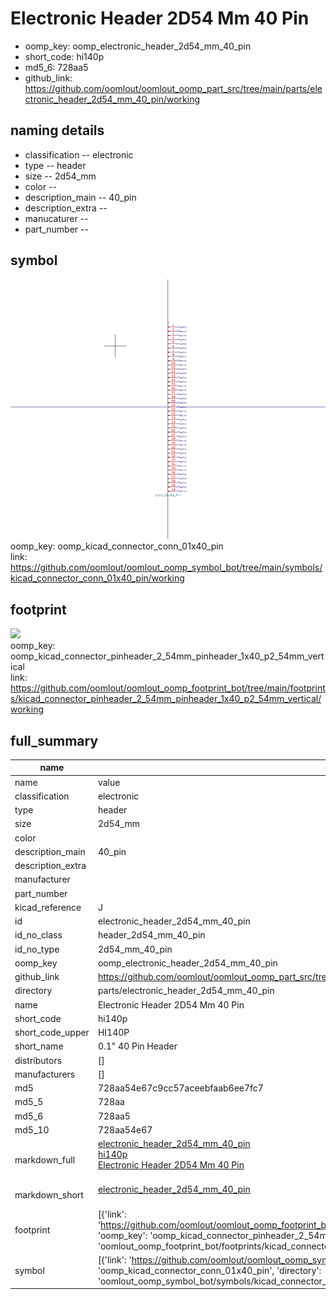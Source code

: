 # Electronic Header 2D54 Mm 40 Pin

  
* oomp_key: oomp_electronic_header_2d54_mm_40_pin 
* short_code: hi140p
* md5_6: 728aa5  
* github_link: https://github.com/oomlout/oomlout_oomp_part_src/tree/main/parts/electronic_header_2d54_mm_40_pin/working  
## naming details
* classification -- electronic
* type -- header
* size -- 2d54_mm
* color -- 
* description_main -- 40_pin
* description_extra -- 
* manucaturer -- 
* part_number -- 



## symbol

![](symbol/0/working/working_600.png)  
oomp_key: oomp_kicad_connector_conn_01x40_pin  
link: https://github.com/oomlout/oomlout_oomp_symbol_bot/tree/main/symbols/kicad_connector_conn_01x40_pin/working  

## footprint

![](footprint/0/working/working_600.png)  
oomp_key: oomp_kicad_connector_pinheader_2_54mm_pinheader_1x40_p2_54mm_vertical  
link: https://github.com/oomlout/oomlout_oomp_footprint_bot/tree/main/footprints/kicad_connector_pinheader_2_54mm_pinheader_1x40_p2_54mm_vertical/working  

## full_summary
| name | value | 
| --- | --- | 
| name | value | 
| classification | electronic | 
| type | header | 
| size | 2d54_mm | 
| color |  | 
| description_main | 40_pin | 
| description_extra |  | 
| manufacturer |  | 
| part_number |  | 
| kicad_reference | J | 
| id | electronic_header_2d54_mm_40_pin | 
| id_no_class | header_2d54_mm_40_pin | 
| id_no_type | 2d54_mm_40_pin | 
| oomp_key | oomp_electronic_header_2d54_mm_40_pin | 
| github_link | https://github.com/oomlout/oomlout_oomp_part_src/tree/main/parts/electronic_header_2d54_mm_40_pin/working | 
| directory | parts/electronic_header_2d54_mm_40_pin | 
| name | Electronic Header 2D54 Mm 40 Pin | 
| short_code | hi140p | 
| short_code_upper | HI140P | 
| short_name | 0.1" 40 Pin Header | 
| distributors | [] | 
| manufacturers | [] | 
| md5 | 728aa54e67c9cc57aceebfaab6ee7fc7 | 
| md5_5 | 728aa | 
| md5_6 | 728aa5 | 
| md5_10 | 728aa54e67 | 
| markdown_full | [electronic_header_2d54_mm_40_pin](https://github.com/oomlout/oomlout_oomp_part_src/tree/main/parts/electronic_header_2d54_mm_40_pin/working)<br>[hi140p](https://github.com/oomlout/oomlout_oomp_part_src/tree/main/parts/electronic_header_2d54_mm_40_pin/working)<br>[Electronic Header 2D54 Mm 40 Pin](https://github.com/oomlout/oomlout_oomp_part_src/tree/main/parts/electronic_header_2d54_mm_40_pin/working)<br><br> | 
| markdown_short | [electronic_header_2d54_mm_40_pin](https://github.com/oomlout/oomlout_oomp_part_src/tree/main/parts/electronic_header_2d54_mm_40_pin/working)<br><br> | 
| footprint | [{'link': 'https://github.com/oomlout/oomlout_oomp_footprint_bot/tree/main/foootprntss/kicad_connector_pinheader_2_54mm_pinheader_1x40_p2_54mm_vertical', 'oomp_key': 'oomp_kicad_connector_pinheader_2_54mm_pinheader_1x40_p2_54mm_vertical', 'directory': 'oomlout_oomp_footprint_bot/footprints/kicad_connector_pinheader_2_54mm_pinheader_1x40_p2_54mm_vertical//working/working.kicad_mod'}] | 
| symbol | [{'link': 'https://github.com/oomlout/oomlout_oomp_symbol_bot/tree/main/symbols/kicad_connector_conn_01x40_pin', 'oomp_key': 'oomp_kicad_connector_conn_01x40_pin', 'directory': 'oomlout_oomp_symbol_bot/symbols/kicad_connector_conn_01x40_pin//working/working.kicad_sym'}] | 
